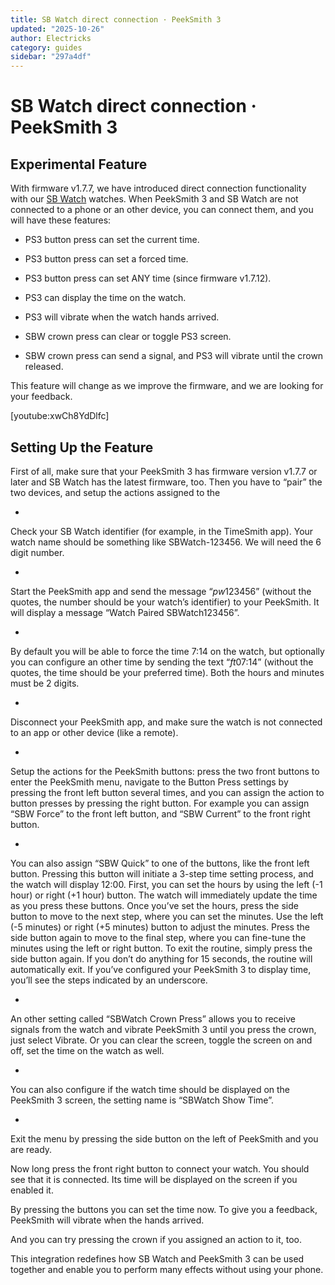 ```yaml
---
title: SB Watch direct connection · PeekSmith 3
updated: "2025-10-26"
author: Electricks
category: guides
sidebar: "297a4df"
---
```


# SB Watch direct connection · PeekSmith 3

## Experimental Feature

With firmware v1.7.7, we have introduced direct connection functionality with our [SB Watch](/product-category/sbwatch/) watches. When PeekSmith 3 and SB Watch are not connected to a phone or an other device, you can connect them, and you will have these features:

- PS3 button press can set the current time.

- PS3 button press can set a forced time.

- PS3 button press can set ANY time (since firmware v1.7.12).

- PS3 can display the time on the watch.

- PS3 will vibrate when the watch hands arrived.

- SBW crown press can clear or toggle PS3 screen.

- SBW crown press can send a signal, and PS3 will vibrate until the crown released.

This feature will change as we improve the firmware, and we are looking for your feedback.

[youtube:xwCh8YdDlfc]

## Setting Up the Feature

First of all, make sure that your PeekSmith 3 has firmware version v1.7.7 or later and SB Watch has the latest firmware, too. Then you have to “pair” the two devices, and setup the actions assigned to the

-
Check your SB Watch identifier (for example, in the TimeSmith app). Your watch name should be something like SBWatch-123456. We will need the 6 digit number.

-
Start the PeekSmith app and send the message “*pw*123456” (without the quotes, the number should be your watch’s identifier) to your PeekSmith. It will display a message “Watch Paired SBWatch123456”.

-
By default you will be able to force the time 7:14 on the watch, but optionally you can configure an other time by sending the text “*ft*07:14” (without the quotes, the time should be your preferred time). Both the hours and minutes must be 2 digits.

-
Disconnect your PeekSmith app, and make sure the watch is not connected to an app or other device (like a remote).

-
Setup the actions for the PeekSmith buttons: press the two front buttons to enter the PeekSmith menu, navigate to the Button Press settings by pressing the front left button several times, and you can assign the action to button presses by pressing the right button. For example you can assign “SBW Force” to the front left button, and “SBW Current” to the front right button.

-
You can also assign “SBW Quick” to one of the buttons, like the front left button. Pressing this button will initiate a 3-step time setting process, and the watch will display 12:00. First, you can set the hours by using the left (-1 hour) or right (+1 hour) button. The watch will immediately update the time as you press these buttons. Once you’ve set the hours, press the side button to move to the next step, where you can set the minutes. Use the left (-5 minutes) or right (+5 minutes) button to adjust the minutes. Press the side button again to move to the final step, where you can fine-tune the minutes using the left or right button. To exit the routine, simply press the side button again. If you don’t do anything for 15 seconds, the routine will automatically exit. If you’ve configured your PeekSmith 3 to display time, you’ll see the steps indicated by an underscore.

-
An other setting called “SBWatch Crown Press” allows you to receive signals from the watch and vibrate PeekSmith 3 until you press the crown, just select Vibrate. Or you can clear the screen, toggle the screen on and off, set the time on the watch as well.

-
You can also configure if the watch time should be displayed on the PeekSmith 3 screen, the setting name is “SBWatch Show Time”.

-
Exit the menu by pressing the side button on the left of PeekSmith and you are ready.

Now long press the front right button to connect your watch. You should see that it is connected. Its time will be displayed on the screen if you enabled it.

By pressing the buttons you can set the time now. To give you a feedback, PeekSmith will vibrate when the hands arrived.

And you can try pressing the crown if you assigned an action to it, too.

This integration redefines how SB Watch and PeekSmith 3 can be used together and enable you to perform many effects without using your phone.